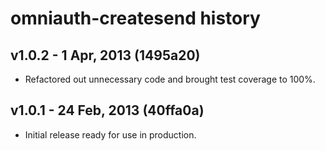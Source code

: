 # omniauth-createsend history

## v1.0.2 - 1 Apr, 2013 (1495a20)

* Refactored out unnecessary code and brought test coverage to 100%.

## v1.0.1 - 24 Feb, 2013 (40ffa0a)

* Initial release ready for use in production.
